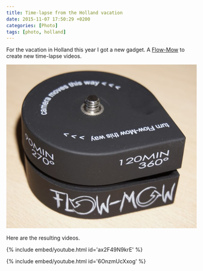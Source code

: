 ```yaml
---
title: Time-lapse from the Holland vacation
date: 2015-11-07 17:50:29 +0200
categories: [Photo]
tags: [photo, holland]
---
```


For the vacation in Holland this year I got a new gadget.
A [Flow-Mow](http://flow-mow.com/) to create new time-lapse videos.

![Flow-Mow](/assets/img/2015-11-07-flow-mow/2015-11-07-flow-mow.jpg)

Here are the resulting videos.

{% include embed/youtube.html id='ax2F49N9krE' %}

{% include embed/youtube.html id='6OnzmUcXxog' %}
